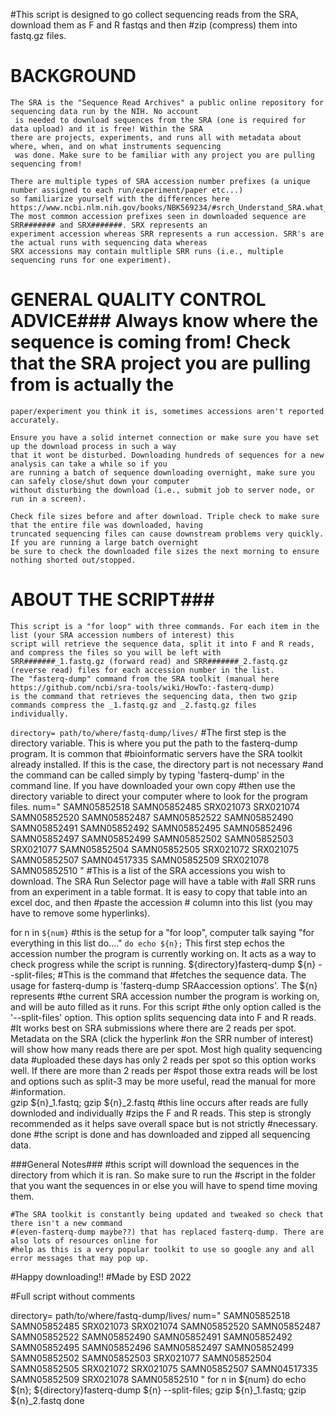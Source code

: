 #This script is designed to go collect sequencing reads from the SRA, download them as F and R fastqs and then
#zip (compress) them into fastq.gz files. 

# BACKGROUND
    The SRA is the "Sequence Read Archives" a public online repository for sequencing data run by the NIH. No account
     is needed to download sequences from the SRA (one is required for data upload) and it is free! Within the SRA
    there are projects, experiments, and runs all with metadata about where, when, and on what instruments sequencing
     was done. Make sure to be familiar with any project you are pulling sequencing from! 

    There are multiple types of SRA accession number prefixes (a unique number assigned to each run/experiment/paper etc...) 
    so familiarize yourself with the differences here https://www.ncbi.nlm.nih.gov/books/NBK569234/#srch_Understand_SRA.what_do_the_differen
    The most common accession prefixes seen in downloaded sequence are SRR####### and SRX#######. SRX represents an 
    experiment accession whereas SRR represents a run accession. SRR's are the actual runs with sequencing data whereas 
    SRX accessions may contain multliple SRR runs (i.e., multiple sequencing runs for one experiment). 

# GENERAL QUALITY CONTROL ADVICE###    Always know where the sequence is coming from! Check that the SRA project you are pulling from is actually the
    paper/experiment you think it is, sometimes accessions aren't reported accurately.

    Ensure you have a solid internet connection or make sure you have set up the download process in such a way
    that it wont be disturbed. Downloading hundreds of sequences for a new analysis can take a while so if you 
    are running a batch of sequence downloading overnight, make sure you can safely close/shut down your computer
    without disturbing the download (i.e., submit job to server node, or run in a screen).
    
    Check file sizes before and after download. Triple check to make sure that the entire file was downloaded, having
    truncated sequencing files can cause downstream problems very quickly. If you are running a large batch overnight
    be sure to check the downloaded file sizes the next morning to ensure nothing shorted out/stopped. 

# ABOUT THE SCRIPT###
    This script is a "for loop" with three commands. For each item in the list (your SRA accession numbers of interest) this 
    script will retrieve the sequence data, split it into F and R reads, and compress the files so you will be left with
    SRR#######_1.fastq.gz (forward read) and SRR#######_2.fastq.gz (reverse read) files for each accession number in the list.
    The "fasterq-dump" command from the SRA toolkit (manual here https://github.com/ncbi/sra-tools/wiki/HowTo:-fasterq-dump)
    is the command that retrieves the sequencing data, then two gzip commands compress the _1.fastq.gz and _2.fastq.gz files
    individually. 

`directory= path/to/where/fastq-dump/lives/`
    #The first step is the directory variable. This is where you put the path to the fasterq-dump program. It is common that 
    #bioinformatic servers have the SRA toolkit already installed. If this is the case, the directory part is not necessary
    #and the command can be called simply by typing 'fasterq-dump' in the command line. If you have downloaded your own copy
    #then use the directory variable to direct your computer where to look for the program files. 
        num="
      	SAMN05852518
      	SAMN05852485
      	SRX021073
      	SRX021074
      	SAMN05852520
      	SAMN05852487
      	SAMN05852522
      	SAMN05852490
      	SAMN05852491
		SAMN05852492
		SAMN05852495
		SAMN05852496
		SAMN05852497
		SAMN05852499
		SAMN05852502
		SAMN05852503
		SRX021077
		SAMN05852504
		SAMN05852505
		SRX021072
		SRX021075
		SAMN05852507
		SAMN04517335
		SAMN05852509
		SRX021078
		SAMN05852510 
        "
        #This is a list of the SRA accessions you wish to download. The SRA Run Selector page will have a table with
        #all SRR runs from an experiment in a table format. It is easy to copy that table into an excel doc, and then
        #paste the accession # column into this list (you may have to remove some hyperlinks). 

for n in `${num}` #this is the setup for a "for loop", computer talk saying "for everything in this list do...."
`do echo ${n};` This first step echos the accession number the program is currently working on. It acts as a way to
check progress while the script is running. 
${directory}fasterq-dump ${n} --split-files; #This is the command that
#fetches the sequence data. The usage for fasterq-dump is 'fasterq-dump SRAaccession options'. The ${n} represents 
#the current SRA accession number the program is working on, and will be auto filled as it runs. For this script 
#the only option called is the '--split-files' option. This option splits sequencing data into F and R reads.
#It works best on SRA submissions where there are 2 reads per spot. Metadata on the SRA (click the hyperlink
#on the SRR number of interest) will show how many reads there are per spot. Most high quality sequencing data
#uploaded these days has only 2 reads per spot so this option works well. If there are more than 2 reads per 
#spot those extra reads will be lost and options such as split-3 may be more useful, read the manual for more
#information.  
gzip ${n}_1.fastq; gzip ${n}_2.fastq #this line occurs after reads are fully downloded and individually
#zips the F and R reads. This step is strongly recommended as it helps save overall space but is not strictly
#necessary. 
done #the script is done and has downloaded and zipped all sequencing data. 

###General Notes###
    #this script will download the sequences in the directory from which it is ran. So make sure to run the
    #script in the folder that you want the sequences in or else you will have to spend time moving them. 

    #The SRA toolkit is constantly being updated and tweaked so check that there isn't a new command
    #(even-fasterq-dump maybe??) that has replaced fasterq-dump. There are also lots of resources online for
    #help as this is a very popular toolkit to use so google any and all error messages that may pop up. 

#Happy downloading!!
#Made by ESD 2022

#Full script without comments

directory= path/to/where/fastq-dump/lives/
        num="
      	SAMN05852518
      	SAMN05852485
      	SRX021073
      	SRX021074
      	SAMN05852520
      	SAMN05852487
      	SAMN05852522
      	SAMN05852490
      	SAMN05852491
		SAMN05852492
		SAMN05852495
		SAMN05852496
		SAMN05852497
		SAMN05852499
		SAMN05852502
		SAMN05852503
		SRX021077
		SAMN05852504
		SAMN05852505
		SRX021072
		SRX021075
		SAMN05852507
		SAMN04517335
		SAMN05852509
		SRX021078
		SAMN05852510 
        "
for n in ${num}
do echo ${n}; ${directory}fasterq-dump ${n} --split-files; gzip ${n}_1.fastq; gzip ${n}_2.fastq
done
